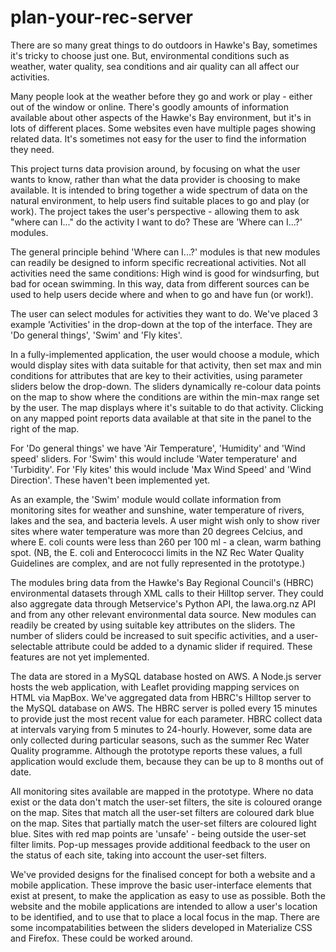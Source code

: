 # plan-your-rec-server
There are so many great things to do outdoors in Hawke's Bay, sometimes it's tricky to choose just one. But, environmental conditions such as weather, water quality, sea conditions and air quality can all affect our activities.

Many people look at the weather before they go and work or play - either out of the window or online. There's goodly amounts of information available about other aspects of the Hawke's Bay environment, but it's in lots of different places. Some websites even have multiple pages showing related data. It's sometimes not easy for the user to find the information they need.

This project turns data provision around, by focusing on what the user wants to know, rather than what the data provider is choosing to make available. It is intended to bring together a wide spectrum of data on the natural environment, to help users find suitable places to go and play (or work). The project takes the user's perspective - allowing them to ask "where can I..." do the activity I want to do? These are 'Where can I...?' modules.

The general principle behind 'Where can I...?' modules is that new modules can readily be designed to inform specific recreational activities. Not all activities need the same conditions: High wind is good for windsurfing, but bad for ocean swimming. In this way, data from different sources can be used to help users decide where and when to go and have fun (or work!).

The user can select modules for activities they want to do. We've placed 3 example 'Activities' in the drop-down at the top of the interface. They are 'Do general things', 'Swim' and 'Fly kites'.

In a fully-implemented application, the user would choose a module, which would display sites with data suitable for that activity, then set max and min conditions for attributes that are key to their activities, using parameter sliders below the drop-down. The sliders dynamically re-colour data points on the map to show where the conditions are within the min-max range set by the user. The map displays where it's suitable to do that activity. Clicking on any mapped point reports data available at that site in the panel to the right of the map.

For 'Do general things' we have 'Air Temperature', 'Humidity' and 'Wind speed' sliders. For 'Swim' this would include 'Water temperature' and 'Turbidity'. For 'Fly kites' this would include 'Max Wind Speed' and 'Wind Direction'. These haven't been implemented yet.

As an example, the 'Swim' module would collate information from monitoring sites for weather and sunshine, water temperature of rivers, lakes and the sea, and bacteria levels. A user might wish only to show river sites where water temperature was more than 20 degrees Celcius, and where E. coli counts were less than 260 per 100 ml - a clean, warm bathing spot. (NB, the E. coli and Enterococci limits in the NZ Rec Water Quality Guidelines are complex, and are not fully represented in the prototype.)

The modules bring data from the Hawke's Bay Regional Council's (HBRC) environmental datasets through XML calls to their Hilltop server. They could also aggregate data through Metservice's Python API, the lawa.org.nz API and from any other relevant environmental data source. New modules can readily be created by using suitable key attributes on the sliders. The number of sliders could be increased to suit specific activities, and a user-selectable attribute could be added to a dynamic slider if required. These features are not yet implemented.

The data are stored in a MySQL database hosted on AWS. A Node.js server hosts the web application, with Leaflet providing mapping services on HTML via MapBox. We've aggregated data from HBRC's Hilltop server to the MySQL database on AWS. The HBRC server is polled every 15 minutes to provide just the most recent value for each parameter. HBRC collect data at intervals varying from 5 minutes to 24-hourly. However, some data are only collected during particular seasons, such as the summer Rec Water Quality programme. Although the prototype reports these values, a full application would exclude them, because they can be up to 8 months out of date.

All monitoring sites available are mapped in the prototype. Where no data exist or the data don't match the user-set filters, the site is coloured orange on the map. Sites that match all the user-set filters are coloured dark blue on the map. Sites that partially match the user-set filters are coloured light blue. Sites with red map points are 'unsafe' - being outside the user-set filter limits. Pop-up messages provide additional feedback to the user on the status of each site, taking into account the user-set filters.

We've provided designs for the finalised concept for both a website and a mobile application. These improve the basic user-interface elements that exist at present, to make the application as easy to use as possible. Both the website and the mobile applications are intended to allow a user's location to be identified, and to use that to place a local focus in the map. There are some incompatabilities between the sliders developed in Materialize CSS and Firefox. These could be worked around.
